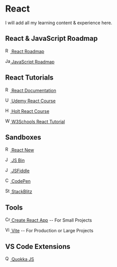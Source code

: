 # React

I will add all my learning content & experience here.

## React & JavaScript Roadmap

[<img src="https://roadmap.sh/manifest/favicon.ico" alt="React Roadmap" height="16" width="16" /> React Roadmap](https://roadmap.sh/react)

[<img src="https://roadmap.sh/manifest/favicon.ico" alt="JavaScript Roadmap" height="16" width="16" /> JavaScript Roadmap](https://roadmap.sh/javascript)

## React Tutorials

[<img src="https://reactjs.org/favicon.ico" alt="React Documentation" height="16" width="16" /> React Documentation](https://react.dev/)

[<img src="https://www.udemy.com/favicon.ico" alt="Udemy React Course" height="16" width="16" /> Udemy React Course](https://www.udemy.com/course/the-ultimate-react-course/)

[<img src="https://react-v8.holt.courses/images/favicon-16x16.png" alt="Holt React Course" height="16" width="16" /> Holt React Course](https://react-v8.holt.courses/)

[<img src="https://www.w3schools.com/favicon.ico" alt="W3Schools React Tutorial" height="16" width="16" /> W3Schools React Tutorial](https://www.w3schools.com/react/default.asp)

## Sandboxes

[<img src="https://codesandbox.io/new/favicon.ico" alt="React New" height="16" width="16" /> React New](https://react.new/)

[<img src="https://jsbin.com/favicon.ico" alt="JS Bin" height="16" width="16" /> JS Bin](https://jsbin.com/)

[<img src="https://jsfiddle.net/img/favicon.png" alt="JSFiddle" height="16" width="16" /> JSFiddle](https://jsfiddle.net/)

[<img src="https://blog.codepen.io/favicon.ico" alt="CodePen" height="16" width="16" /> CodePen](https://codepen.io/)

[<img src="https://c.staticblitz.com/assets/favicon_sb-4f3d9011b264e56e3f61cf6612c50dd3b8fcae038843ba2d10c8d0b6194d19d6.png" alt="StackBlitz" height="16" width="16" /> StackBlitz](https://stackblitz.com/)

## Tools

[<img src="https://create-react-app.dev/img/favicon/favicon.ico" alt="Create React App" height="16" width="16" /> Create React App](https://create-react-app.dev/) -- For Small Projects

[<img src="https://vitejs.dev/logo-with-shadow.png" alt="Vite" height="16" width="16" /> Vite](https://vitejs.dev/) -- For Production or Large Projects

## VS Code Extensions 

[<img src="https://quokkajs.com/assets/img/favicon.ico" alt="Quokka JS" height="16" width="16" /> Quokka JS](https://marketplace.visualstudio.com/items?itemName=WallabyJs.quokka-vscode)

